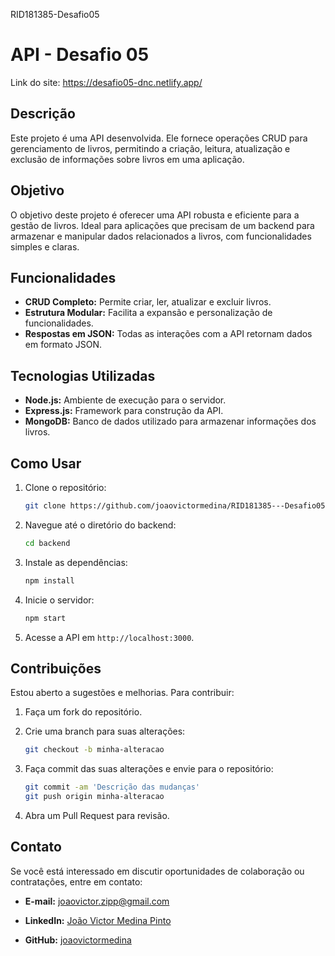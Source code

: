 RID181385-Desafio05

# API - Desafio 05

Link do site: https://desafio05-dnc.netlify.app/

## Descrição

Este projeto é uma API desenvolvida. Ele fornece operações CRUD para gerenciamento de livros, permitindo a criação, leitura, atualização e exclusão de informações sobre livros em uma aplicação.

## Objetivo

O objetivo deste projeto é oferecer uma API robusta e eficiente para a gestão de livros. Ideal para aplicações que precisam de um backend para armazenar e manipular dados relacionados a livros, com funcionalidades simples e claras.

## Funcionalidades

- **CRUD Completo:** Permite criar, ler, atualizar e excluir livros.
- **Estrutura Modular:** Facilita a expansão e personalização de funcionalidades.
- **Respostas em JSON:** Todas as interações com a API retornam dados em formato JSON.

## Tecnologias Utilizadas

- **Node.js:** Ambiente de execução para o servidor.
- **Express.js:** Framework para construção da API.
- **MongoDB:** Banco de dados utilizado para armazenar informações dos livros.

## Como Usar

1. Clone o repositório:

   ```bash
   git clone https://github.com/joaovictormedina/RID181385---Desafio05.git
   ```

2. Navegue até o diretório do backend:

   ```bash
   cd backend
   ```

3. Instale as dependências:

   ```bash
   npm install
   ```

4. Inicie o servidor:

   ```bash
   npm start
   ```

5. Acesse a API em `http://localhost:3000`.

## Contribuições

Estou aberto a sugestões e melhorias. Para contribuir:

1. Faça um fork do repositório.

2. Crie uma branch para suas alterações:

   ```bash
   git checkout -b minha-alteracao
   ```

3. Faça commit das suas alterações e envie para o repositório:

   ```bash
   git commit -am 'Descrição das mudanças'
   git push origin minha-alteracao
   ```

4. Abra um Pull Request para revisão.

## Contato

Se você está interessado em discutir oportunidades de colaboração ou contratações, entre em contato:

- **E-mail:** [joaovictor.zipp@gmail.com](mailto:joaovictor.zipp@gmail.com)

- **LinkedIn:** [João Victor Medina Pinto](https://www.linkedin.com/in/joaovictormedina)

- **GitHub:** [joaovictormedina](https://github.com/joaovictormedina)
